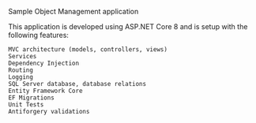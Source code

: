Sample Object Management application

This application is developed using ASP.NET Core 8 and is setup with the following features:

	MVC architecture (models, controllers, views)
 	Services
    Dependency Injection
	Routing
	Logging
  	SQL Server database, database relations
  	Entity Framework Core 
    EF Migrations
    Unit Tests
	Antiforgery validations
